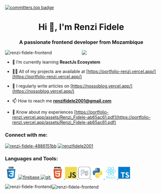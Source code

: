 [![committers.top badge](https://user-badge.committers.top/mozambique/USERNAME.svg)](https://user-badge.committers.top/mozambique/USERNAME)
<h1 align="center">Hi 👋, I'm Renzi Fidele</h1>
<h3 align="center">A passionate frontend developer from Mozambique</h3>
<img align="right" width="250" src="https://media.giphy.com/media/eNAsjO55tPbgaor7ma/giphy.gif"/>

<p align="left"> <img src="https://komarev.com/ghpvc/?username=renzi-fidele-frontend&label=Profile%20views&color=0e75b6&style=flat" alt="renzi-fidele-frontend" /> </p>

- 🌱 I’m currently learning **ReactJs Ecosystem**

- 👨‍💻 All of my projects are available at [https://portfolio-renzi.vercel.app/](https://portfolio-renzi.vercel.app/)

- 📝 I regularly write articles on [https://nossoblog.vercel.app/](https://nossoblog.vercel.app/)

- 📫 How to reach me **renzifidele2001@gmail.com**

- 📄 Know about my experiences [https://portfolio-renzi.vercel.app/assets/Renzi_Fidele-ab65ac61.pdf](https://portfolio-renzi.vercel.app/assets/Renzi_Fidele-ab65ac61.pdf)

<h3 align="left">Connect with me:</h3>
<p align="left">
<a href="https://linkedin.com/in/renzi-fidele-4886151bb" target="blank"><img align="center" src="https://raw.githubusercontent.com/rahuldkjain/github-profile-readme-generator/master/src/images/icons/Social/linked-in-alt.svg" alt="renzi-fidele-4886151bb" height="30" width="40" /></a>
<a href="https://www.hackerrank.com/renzifidele2001" target="blank"><img align="center" src="https://raw.githubusercontent.com/rahuldkjain/github-profile-readme-generator/master/src/images/icons/Social/hackerrank.svg" alt="renzifidele2001" height="30" width="40" /></a>
</p>

<h3 align="left">Languages and Tools:</h3>
<p align="left"> <a href="https://www.w3schools.com/css/" target="_blank" rel="noreferrer"> <img src="https://raw.githubusercontent.com/devicons/devicon/master/icons/css3/css3-original-wordmark.svg" alt="css3" width="40" height="40"/> </a> <a href="https://firebase.google.com/" target="_blank" rel="noreferrer"> <img src="https://www.vectorlogo.zone/logos/firebase/firebase-icon.svg" alt="firebase" width="40" height="40"/> </a> <a href="https://git-scm.com/" target="_blank" rel="noreferrer"> <img src="https://www.vectorlogo.zone/logos/git-scm/git-scm-icon.svg" alt="git" width="40" height="40"/> </a> <a href="https://www.w3.org/html/" target="_blank" rel="noreferrer"> <img src="https://raw.githubusercontent.com/devicons/devicon/master/icons/html5/html5-original-wordmark.svg" alt="html5" width="40" height="40"/> </a> <a href="https://developer.mozilla.org/en-US/docs/Web/JavaScript" target="_blank" rel="noreferrer"> <img src="https://raw.githubusercontent.com/devicons/devicon/master/icons/javascript/javascript-original.svg" alt="javascript" width="40" height="40"/> </a> <a href="https://www.photoshop.com/en" target="_blank" rel="noreferrer"> <img src="https://raw.githubusercontent.com/devicons/devicon/master/icons/photoshop/photoshop-line.svg" alt="photoshop" width="40" height="40"/> </a> <a href="https://www.python.org" target="_blank" rel="noreferrer"> <img src="https://raw.githubusercontent.com/devicons/devicon/master/icons/python/python-original.svg" alt="python" width="40" height="40"/> </a> <a href="https://reactjs.org/" target="_blank" rel="noreferrer"> <img src="https://raw.githubusercontent.com/devicons/devicon/master/icons/react/react-original-wordmark.svg" alt="react" width="40" height="40"/> </a> <a href="https://www.typescriptlang.org/" target="_blank" rel="noreferrer"> <img src="https://raw.githubusercontent.com/devicons/devicon/master/icons/typescript/typescript-original.svg" alt="typescript" width="40" height="40"/> </a> </p>

<p><img align="left" src="https://github-readme-stats.vercel.app/api/top-langs?username=renzi-fidele-frontend&show_icons=true&locale=en&layout=compact" alt="renzi-fidele-frontend" /></p>



<p><img align="center" src="https://github-readme-streak-stats.herokuapp.com/?user=renzi-fidele-frontend&" alt="renzi-fidele-frontend" /></p>

